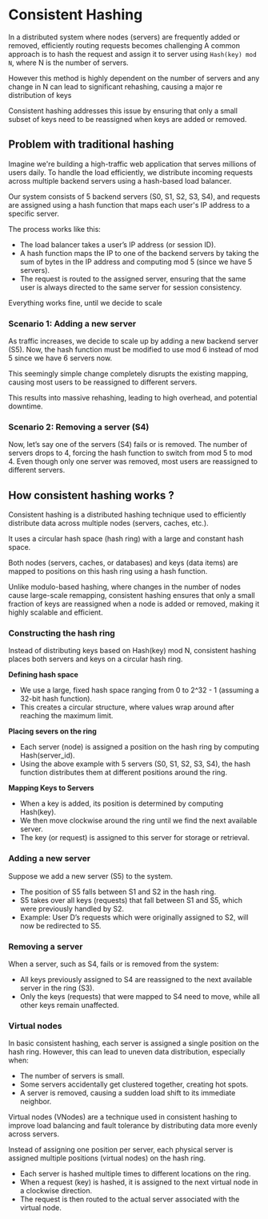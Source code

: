 # Consistent Hashing

In a distributed system where nodes (servers) are frequently added or removed, efficiently routing requests becomes challenging
A common approach is to hash the request and assign it to server using `Hash(key) mod N`, where N is the number of servers.

However this method is highly dependent on the number of servers and any change in N can lead to significant rehashing, causing a major re distribution of keys

Consistent hashing addresses this issue by ensuring that only a small subset of keys need to be reassigned when keys are added or removed.

## Problem with traditional hashing

Imagine we're building a high-traffic web application that serves millions of users daily. To handle the load efficiently, we distribute incoming requests across multiple backend servers using a hash-based load balancer.

Our system consists of 5 backend servers (S0, S1, S2, S3, S4), and requests are assigned using a hash function that maps each user's IP address to a specific server.

The process works like this:

- The load balancer takes a user’s IP address (or session ID).
- A hash function maps the IP to one of the backend servers by taking the sum of bytes in the IP address and computing mod 5 (since we have 5 servers).
- The request is routed to the assigned server, ensuring that the same user is always directed to the same server for session consistency.

Everything works fine, until we decide to scale

### Scenario 1: Adding a new server

As traffic increases, we decide to scale up by adding a new backend server (S5). Now, the hash function must be modified to use mod 6 instead of mod 5 since we have 6 servers now.

This seemingly simple change completely disrupts the existing mapping, causing most users to be reassigned to different servers.

This results into massive rehashing, leading to high overhead, and potential downtime.

### Scenario 2: Removing a server (S4)

Now, let’s say one of the servers (S4) fails or is removed. The number of servers drops to 4, forcing the hash function to switch from mod 5 to mod 4.
Even though only one server was removed, most users are reassigned to different servers. 

## How consistent hashing works ?

Consistent hashing is a distributed hashing technique used to efficiently distribute data across multiple nodes (servers, caches, etc.).

It uses a circular hash space (hash ring) with a large and constant hash space.

Both nodes (servers, caches, or databases) and keys (data items) are mapped to positions on this hash ring using a hash function.

Unlike modulo-based hashing, where changes in the number of nodes cause large-scale remapping, consistent hashing ensures that only a small fraction of keys are reassigned when a node is added or removed, making it highly scalable and efficient.

### Constructing the hash ring

Instead of distributing keys based on Hash(key) mod N, consistent hashing places both servers and keys on a circular hash ring.

**Defining hash space**

- We use a large, fixed hash space ranging from 0 to 2^32 - 1 (assuming a 32-bit hash function).
- This creates a circular structure, where values wrap around after reaching the maximum limit.

**Placing severs on the ring**

- Each server (node) is assigned a position on the hash ring by computing Hash(server_id).
- Using the above example with 5 servers (S0, S1, S2, S3, S4), the hash function distributes them at different positions around the ring.

**Mapping Keys to Servers**

- When a key is added, its position is determined by computing Hash(key).
- We then move clockwise around the ring until we find the next available server.
- The key (or request) is assigned to this server for storage or retrieval.

### Adding a new server

Suppose we add a new server (S5) to the system.

- The position of S5 falls between S1 and S2 in the hash ring.
- S5 takes over all keys (requests) that fall between S1 and S5, which were previously handled by S2.
- Example: User D’s requests which were originally assigned to S2, will now be redirected to S5.

### Removing a server

When a server, such as S4, fails or is removed from the system:

- All keys previously assigned to S4 are reassigned to the next available server in the ring (S3).
- Only the keys (requests) that were mapped to S4 need to move, while all other keys remain unaffected.

### Virtual nodes

In basic consistent hashing, each server is assigned a single position on the hash ring. However, this can lead to uneven data distribution, especially when:

- The number of servers is small.
- Some servers accidentally get clustered together, creating hot spots.
- A server is removed, causing a sudden load shift to its immediate neighbor.

Virtual nodes (VNodes) are a technique used in consistent hashing to improve load balancing and fault tolerance by distributing data more evenly across servers.

Instead of assigning one position per server, each physical server is assigned multiple positions (virtual nodes) on the hash ring.

- Each server is hashed multiple times to different locations on the ring.
- When a request (key) is hashed, it is assigned to the next virtual node in a clockwise direction.
- The request is then routed to the actual server associated with the virtual node.
